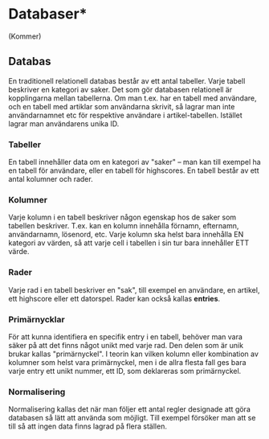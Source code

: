 # Databaser\*

(Kommer)

## Databas

En traditionell relationell databas består av ett antal tabeller. Varje tabell beskriver en kategori av saker. Det som gör databasen relationell är kopplingarna mellan tabellerna. Om man t.ex. har en tabell med användare, och en tabell med artiklar som användarna skrivit, så lagrar man inte användarnamnet etc för respektive användare i artikel-tabellen. Istället lagrar man användarens unika ID.

### Tabeller

En tabell innehåller data om en kategori av "saker" – man kan till exempel ha en tabell för användare, eller en tabell för highscores. En tabell består av ett antal kolumner och rader.

### Kolumner

Varje kolumn i en tabell beskriver någon egenskap hos de saker som tabellen beskriver. T.ex. kan en kolumn innehålla förnamn, efternamn, användarnamn, lösenord, etc. Varje kolumn ska helst bara innehålla EN kategori av värden, så att varje cell i tabellen i sin tur bara innehåller ETT värde.

### Rader

Varje rad i en tabell beskriver en "sak", till exempel en användare, en artikel, ett highscore eller ett datorspel. Rader kan också kallas **entries**.

### Primärnycklar

För att kunna identifiera en specifik entry i en tabell, behöver man vara säker på att det finns något unikt med varje rad. Den delen som är unik brukar kallas "primärnyckel". I teorin kan vilken kolumn eller kombination av kolumner som helst vara primärnyckel, men i de allra flesta fall ges bara varje entry ett unikt nummer, ett ID, som deklareras som primärnyckel.

### Normalisering

Normalisering kallas det när man följer ett antal regler designade att göra databasen så lätt att använda som möjligt. Till exempel försöker man att se till så att ingen data finns lagrad på flera ställen.
